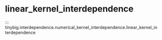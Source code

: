 # linear_kernel_interdependence

::: tinybig.interdependence.numerical_kernel_interdependence.linear_kernel_interdependence